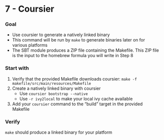 # 7 - Coursier

### Goal

* Use coursier to generate a natively linked binary
* This command will be run by `make` to generate binaries later on for various platforms
* The SBT module produces a ZIP file containing the Makefile. This ZIP file is the input to the homebrew formula you will write in Step 8

### Start with

1. Verify that the provided Makefile downloads coursier: `make -f makefile/src/main/resources/Makefile`
2. Create a natively linked binary with coursier
    * Use `coursier bootstrap --native`
    * Use `-r ivy2local` to make your local ivy cache available
2. Add your `coursier` command to the “build” target in the provided Makefile

### Verify

`make` should produce a linked binary for your platform

